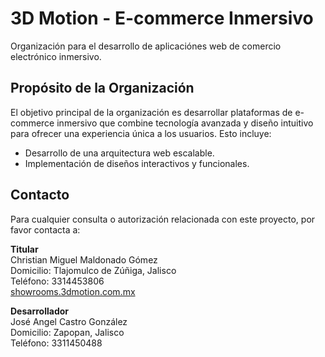 # 3D Motion - E-commerce Inmersivo

Organización para el desarrollo de aplicaciónes web de comercio electrónico inmersivo.

## Propósito de la Organización

El objetivo principal de la organización es desarrollar plataformas de e-commerce inmersivo que combine tecnología avanzada y diseño intuitivo para ofrecer una experiencia única a los usuarios. 
Esto incluye:

- Desarrollo de una arquitectura web escalable.
- Implementación de diseños interactivos y funcionales.

## Contacto

Para cualquier consulta o autorización relacionada con este proyecto, por favor contacta a:

**Titular**  
Christian Miguel Maldonado Gómez  
Domicilio: Tlajomulco de Zúñiga, Jalisco  
Teléfono: 3314453806  
[showrooms.3dmotion.com.mx](https://showrooms.3dmotion.com.mx)

**Desarrollador**  
José Angel Castro González  
Domicilio: Zapopan, Jalisco  
Teléfono: 3311450488  
